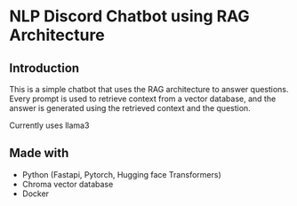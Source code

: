 # NLP Discord Chatbot using RAG Architecture

## Introduction
This is a simple chatbot that uses the RAG architecture to answer questions. Every prompt is used to retrieve context from a vector database, and the answer is generated using the retrieved context and the question.

Currently uses llama3

## Made with

- Python (Fastapi, Pytorch, Hugging face Transformers)
- Chroma vector database
- Docker
